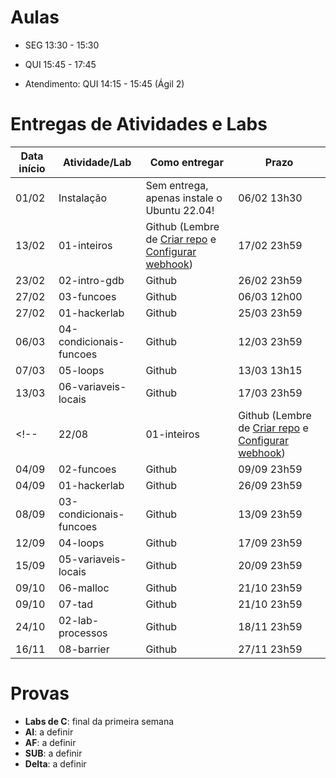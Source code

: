 

# Aulas

* SEG 13:30 - 15:30
* QUI 15:45 - 17:45

* Atendimento: QUI 14:15 - 15:45 (Ágil 2)

# Entregas de Atividades e Labs


| Data início | Atividade/Lab                     | Como entregar                                                         | Prazo              |
|-------------|-----------------------------------|-----------------------------------------------------------------------|--------------------|
| 01/02 | Instalação | Sem entrega, apenas instale o Ubuntu 22.04! | 06/02 13h30 |
| 13/02 | 01-inteiros | Github (Lembre de [Criar repo](https://classroom.github.com/a/XuVO6cKi) e [Configurar webhook](https://insper.blackboard.com/bbcswebdav/pid-1122467-dt-content-rid-11885055_2/xid-11885055_2)) | 17/02 23h59 |
| 23/02 | 02-intro-gdb | Github | 26/02 23h59 |
| 27/02 | 03-funcoes | Github | 06/03 12h00 |
| 27/02 | 01-hackerlab | Github | 25/03 23h59 |
| 06/03 | 04-condicionais-funcoes | Github | 12/03 23h59 |
| 07/03 | 05-loops | Github | 13/03 13h15 |
| 13/03 | 06-variaveis-locais | Github | 17/03 23h59 |
<!-- | 22/08 | 01-inteiros | Github (Lembre de [Criar repo](https://classroom.github.com/a/hPQpWuCt) e [Configurar webhook](https://insper.blackboard.com/webapps/blackboard/content/listContentEditable.jsp?content_id=_918517_1&course_id=_38898_1&mode=reset)) | 26/08 23h59 |
| 04/09 | 02-funcoes | Github | 09/09 23h59 |
| 04/09 | 01-hackerlab | Github | 26/09 23h59 |
| 08/09 | 03-condicionais-funcoes | Github | 13/09 23h59 |
| 12/09 | 04-loops | Github | 17/09 23h59 |
| 15/09 | 05-variaveis-locais | Github | 20/09 23h59 |
| 09/10 | 06-malloc | Github | 21/10 23h59 |
| 09/10 | 07-tad | Github | 21/10 23h59 |
| 24/10 | 02-lab-processos | Github | 18/11 23h59 |
| 16/11 | 08-barrier | Github | 27/11 23h59 | -->


# Provas

- **Labs de C**: final da primeira semana
- **AI**: a definir
- **AF**: a definir
- **SUB**: a definir
- **Delta**: a definir